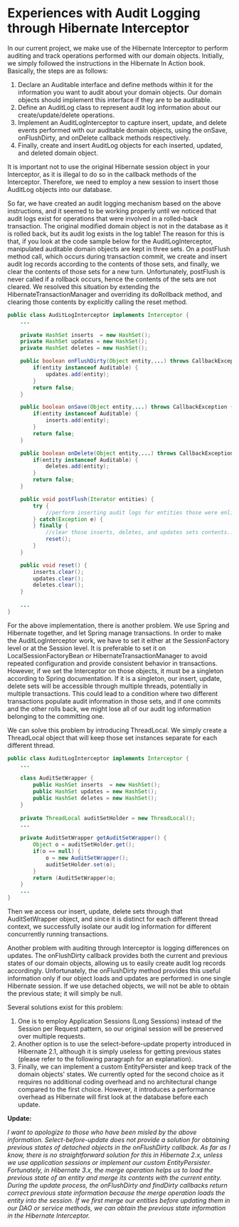 # Experiences with Audit Logging through Hibernate Interceptor

In our current project, we make use of the Hibernate Interceptor to perform auditing and track operations performed with 
our domain objects. Initially, we simply followed the instructions in the Hibernate In Action book. Basically, the steps 
are as follows:

1. Declare an Auditable interface and define methods within it for the information you want to audit about your domain objects. Our domain objects should implement this interface if they are to be auditable.
2. Define an AuditLog class to represent audit log information about our create/update/delete operations.
3. Implement an AuditLogInterceptor to capture insert, update, and delete events performed with our auditable domain objects, using the onSave, onFlushDirty, and onDelete callback methods respectively.
4. Finally, create and insert AuditLog objects for each inserted, updated, and deleted domain object.
   
It is important not to use the original Hibernate session object in your Interceptor, as it is illegal to do so in the 
callback methods of the Interceptor. Therefore, we need to employ a new session to insert those AuditLog objects into our 
database.

So far, we have created an audit logging mechanism based on the above instructions, and it seemed to be working properly 
until we noticed that audit logs exist for operations that were involved in a rolled-back transaction. The original 
modified domain object is not in the database as it is rolled back, but its audit log exists in the log table! The reason 
for this is that, if you look at the code sample below for the AuditLogInterceptor, manipulated auditable domain objects 
are kept in three sets. On a postFlush method call, which occurs during transaction commit, we create and insert audit 
log records according to the contents of those sets, and finally, we clear the contents of those sets for a new turn. 
Unfortunately, postFlush is never called if a rollback occurs, hence the contents of the sets are not cleared. We 
resolved this situation by extending the HibernateTransactionManager and overriding its doRollback method, and clearing 
those contents by explicitly calling the reset method.

```java
public class AuditLogInterceptor implements Interceptor {
    ...
    
    private HashSet inserts  = new HashSet();
    private HashSet updates = new HashSet();
    private HashSet deletes = new HashSet();

    public boolean onFlushDirty(Object entity,...) throws CallbackException {
        if(entity instanceof Auditable) {
            updates.add(entity);
        }
        return false;
    }

    public boolean onSave(Object entity,...) throws CallbackException {
        if(entity instanceof Auditable) {
            inserts.add(entity);
        }
        return false;
    }

    public boolean onDelete(Object entity,...) throws CallbackException {
        if(entity instanceof Auditable) {
            deletes.add(entity);
        }
        return false;
    }

    public void postFlush(Iterator entities) {
        try {
            //perform inserting audit logs for entities those were enlisted in inserts, //updates, and deletes sets...
        } catch(Exception e) {
        } finally {
            //clear those inserts, deletes, and updates sets contents...
            reset();
        }
    }

    public void reset() {
        inserts.clear();
        updates.clear();
        deletes.clear();
    }
    
    ...
}
```

For the above implementation, there is another problem. We use Spring and Hibernate together, and let Spring manage 
transactions. In order to make the AuditLogInterceptor work, we have to set it either at the SessionFactory level or at 
the Session level. It is preferable to set it on LocalSessionFactoryBean or HibernateTransactionManager to avoid repeated 
configuration and provide consistent behavior in transactions. However, if we set the Interceptor on those objects, it 
must be a singleton according to Spring documentation. If it is a singleton, our insert, update, delete sets will be 
accessible through multiple threads, potentially in multiple transactions. This could lead to a condition where two 
different transactions populate audit information in those sets, and if one commits and the other rolls back, we might 
lose all of our audit log information belonging to the committing one.

We can solve this problem by introducing ThreadLocal. We simply create a ThreadLocal object that will keep those set 
instances separate for each different thread.

```java
public class AuditLogInterceptor implements Interceptor {
    ...
    
    class AuditSetWrapper {
        public HashSet inserts  = new HashSet();
        public HashSet updates = new HashSet();
        public HashSet deletes = new HashSet();
    }
    
    private ThreadLocal auditSetHolder = new ThreadLocal();
    ...
    
    private AuditSetWrapper getAuditSetWrapper() {
        Object o = auditSetHolder.get();
        if(o == null) {
            o = new AuditSetWrapper();
            auditSetHolder.set(o);
        }
        return (AuditSetWrapper)o;
    }
    ...
}
```

Then we access our insert, update, delete sets through that AuditSetWrapper object, and since it is distinct for each 
different thread context, we successfully isolate our audit log information for different concurrently running transactions.

Another problem with auditing through Interceptor is logging differences on updates. The onFlushDirty callback provides 
both the current and previous states of our domain objects, allowing us to easily create audit log records accordingly. 
Unfortunately, the onFlushDirty method provides this useful information only if our object loads and updates are performed 
in one single Hibernate session. If we use detached objects, we will not be able to obtain the previous state; it will 
simply be null.

Several solutions exist for this problem:

1. One is to employ Application Sessions (Long Sessions) instead of the Session per Request pattern, so our original session 
will be preserved over multiple requests.
2. Another option is to use the select-before-update property introduced in Hibernate 2.1, although it is simply useless for 
getting previous states (please refer to the following paragraph for an explanation).
3. Finally, we can implement a custom EntityPersister and keep track of the domain objects' states.
We currently opted for the second choice as it requires no additional coding overhead and no architectural change compared 
to the first choice. However, it introduces a performance overhead as Hibernate will first look at the database before 
each update.

**Update:**

_I want to apologize to those who have been misled by the above information. Select-before-update does not provide a 
solution for obtaining previous states of detached objects in the onFlushDirty callback. As far as I know, there is no 
straightforward solution for this in Hibernate 2.x, unless we use application sessions or implement our custom 
EntityPersister. Fortunately, in Hibernate 3.x, the merge operation helps us to load the previous state of an entity and 
merge its contents with the current entity. During the update process, the onFlushDirty and findDirty callbacks return 
correct previous state information because the merge operation loads the entity into the session. If we first merge our 
entities before updating them in our DAO or service methods, we can obtain the previous state information in the 
Hibernate Interceptor._
